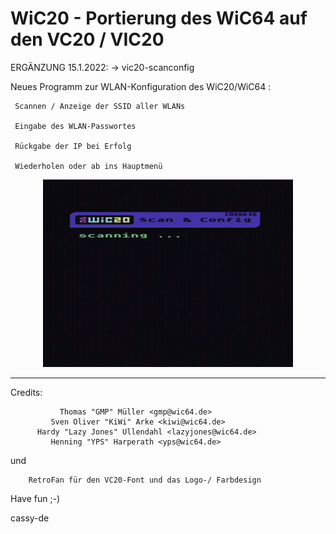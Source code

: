 # WiC20 - Portierung des WiC64 auf den VC20 / VIC20

ERGÄNZUNG 15.1.2022: -> vic20-scanconfig

  Neues Programm zur WLAN-Konfiguration des WiC20/WiC64 :

     Scannen / Anzeige der SSID aller WLANs

     Eingabe des WLAN-Passwortes

     Rückgabe der IP bei Erfolg 

     Wiederholen oder ab ins Hauptmenü


<p align="center">
  <img src="vic20-scanconfig/WiC20-scanconfig.gif">
</p>

----------------------------------------------------------------


Credits:

               Thomas "GMP" Müller <gmp@wic64.de>
             Sven Oliver "KiWi" Arke <kiwi@wic64.de>
          Hardy "Lazy Jones" Ullendahl <lazyjones@wic64.de>
             Henning "YPS" Harperath <yps@wic64.de>
 
 und 

		RetroFan für den VC20-Font und das Logo-/ Farbdesign



Have fun ;-)

cassy-de

